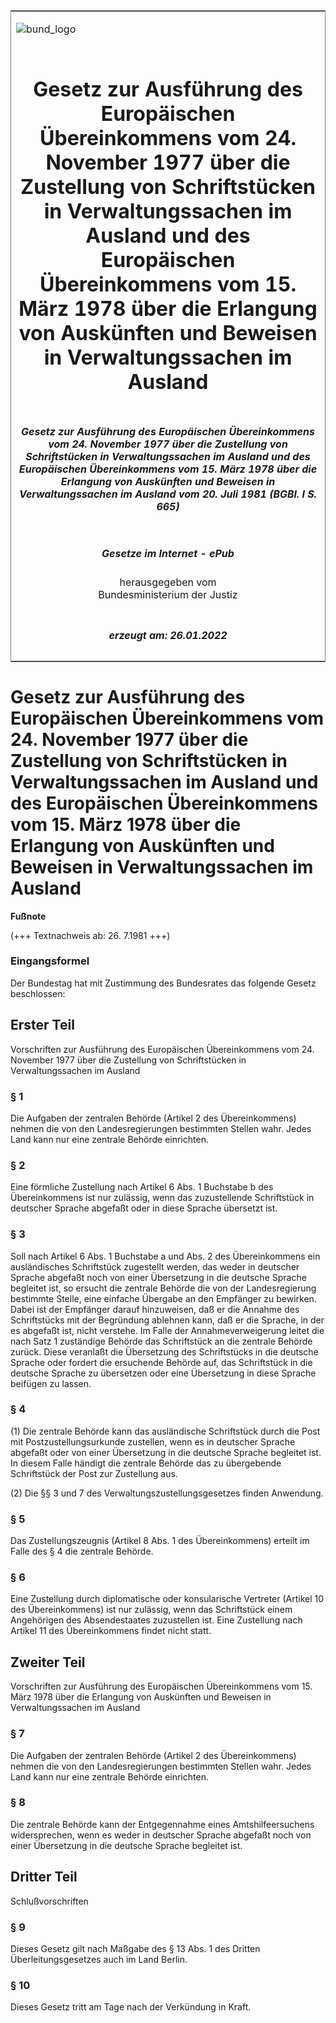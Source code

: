 <span id="DECKBLATT.html"></span>

<table border="0" frame="border" width="100%">

<tr valign="top">

<td align="left">

![bund\_logo](BfJ_2021_Web_de_de.gif)

</td>

<td align="right">

 

</td>

</tr>

<tr align="center" valign="middle">

<td colspan="2">

# Gesetz zur Ausführung des Europäischen Übereinkommens vom 24. November 1977 über die Zustellung von Schriftstücken in Verwaltungssachen im Ausland und des Europäischen Übereinkommens vom 15. März 1978 über die Erlangung von Auskünften und Beweisen in Verwaltungssachen im Ausland

</td>

</tr>

<tr align="center" valign="middle">

<td colspan="2">

##### Gesetz zur Ausführung des Europäischen Übereinkommens vom 24. November 1977 über die Zustellung von Schriftstücken in Verwaltungssachen im Ausland und des Europäischen Übereinkommens vom 15. März 1978 über die Erlangung von Auskünften und Beweisen in Verwaltungssachen im Ausland vom 20. Juli 1981 (BGBl. I S. 665)

</td>

</tr>

<tr align="center" valign="middle">

<td colspan="2">

  
  

##### Gesetze im Internet - ePub  
  
herausgegeben vom  
Bundesministerium der Justiz

</td>

</tr>

<tr align="center" valign="bottom">

<td colspan="2">

  
  

##### erzeugt am: 26.01.2022

</td>

</tr>

</table>

<span id="BJNR006650981.html"></span>

# Gesetz zur Ausführung des Europäischen Übereinkommens vom 24. November 1977 über die Zustellung von Schriftstücken in Verwaltungssachen im Ausland und des Europäischen Übereinkommens vom 15. März 1978 über die Erlangung von Auskünften und Beweisen in Verwaltungssachen im Ausland

<div>

  
**Fußnote**

<div class="jnhtml">

<div>

<div class="jurAbsatz">

(+++ Textnachweis ab: 26. 7.1981 +++)

</div>

</div>

</div>

</div>

<span id="BJNR006650981BJNE000400314.html"></span>

### Eingangsformel  

<div>

<div class="jnhtml">

<div>

<div class="jurAbsatz">

Der Bundestag hat mit Zustimmung des Bundesrates das folgende Gesetz
beschlossen:

</div>

</div>

</div>

</div>

<span id="BJNR006650981BJNG000100314.html"></span>

## Erster Teil  
Vorschriften zur Ausführung des Europäischen Übereinkommens vom 24. November 1977 über die Zustellung von Schriftstücken in Verwaltungssachen im Ausland

<span id="BJNR006650981BJNE000500314.html"></span>

### § 1  

<div>

<div class="jnhtml">

<div>

<div class="jurAbsatz">

Die Aufgaben der zentralen Behörde (Artikel 2 des Übereinkommens) nehmen
die von den Landesregierungen bestimmten Stellen wahr. Jedes Land kann
nur eine zentrale Behörde einrichten.

</div>

</div>

</div>

</div>

<span id="BJNR006650981BJNE000600314.html"></span>

### § 2  

<div>

<div class="jnhtml">

<div>

<div class="jurAbsatz">

Eine förmliche Zustellung nach Artikel 6 Abs. 1 Buchstabe b des
Übereinkommens ist nur zulässig, wenn das zuzustellende Schriftstück in
deutscher Sprache abgefaßt oder in diese Sprache übersetzt ist.

</div>

</div>

</div>

</div>

<span id="BJNR006650981BJNE000700314.html"></span>

### § 3  

<div>

<div class="jnhtml">

<div>

<div class="jurAbsatz">

Soll nach Artikel 6 Abs. 1 Buchstabe a und Abs. 2 des Übereinkommens ein
ausländisches Schriftstück zugestellt werden, das weder in deutscher
Sprache abgefaßt noch von einer Übersetzung in die deutsche Sprache
begleitet ist, so ersucht die zentrale Behörde die von der
Landesregierung bestimmte Stelle, eine einfache Übergabe an den
Empfänger zu bewirken. Dabei ist der Empfänger darauf hinzuweisen, daß
er die Annahme des Schriftstücks mit der Begründung ablehnen kann, daß
er die Sprache, in der es abgefaßt ist, nicht verstehe. Im Falle der
Annahmeverweigerung leitet die nach Satz 1 zuständige Behörde das
Schriftstück an die zentrale Behörde zurück. Diese veranlaßt die
Übersetzung des Schriftstücks in die deutsche Sprache oder fordert die
ersuchende Behörde auf, das Schriftstück in die deutsche Sprache zu
übersetzen oder eine Übersetzung in diese Sprache beifügen zu lassen.

</div>

</div>

</div>

</div>

<span id="BJNR006650981BJNE000800314.html"></span>

### § 4  

<div>

<div class="jnhtml">

<div>

<div class="jurAbsatz">

(1) Die zentrale Behörde kann das ausländische Schriftstück durch die
Post mit Postzustellungsurkunde zustellen, wenn es in deutscher Sprache
abgefaßt oder von einer Übersetzung in die deutsche Sprache begleitet
ist. In diesem Falle händigt die zentrale Behörde das zu übergebende
Schriftstück der Post zur Zustellung aus.

</div>

<div class="jurAbsatz">

(2) Die §§ 3 und 7 des Verwaltungszustellungsgesetzes finden Anwendung.

</div>

</div>

</div>

</div>

<span id="BJNR006650981BJNE000900314.html"></span>

### § 5  

<div>

<div class="jnhtml">

<div>

<div class="jurAbsatz">

Das Zustellungszeugnis (Artikel 8 Abs. 1 des Übereinkommens) erteilt im
Falle des § 4 die zentrale Behörde.

</div>

</div>

</div>

</div>

<span id="BJNR006650981BJNE001000314.html"></span>

### § 6  

<div>

<div class="jnhtml">

<div>

<div class="jurAbsatz">

Eine Zustellung durch diplomatische oder konsularische Vertreter
(Artikel 10 des Übereinkommens) ist nur zulässig, wenn das Schriftstück
einem Angehörigen des Absendestaates zuzustellen ist. Eine Zustellung
nach Artikel 11 des Übereinkommens findet nicht statt.

</div>

</div>

</div>

</div>

<span id="BJNR006650981BJNG000200314.html"></span>

## Zweiter Teil  
Vorschriften zur Ausführung des Europäischen Übereinkommens vom 15. März 1978 über die Erlangung von Auskünften und Beweisen in Verwaltungssachen im Ausland

<span id="BJNR006650981BJNE001100314.html"></span>

### § 7  

<div>

<div class="jnhtml">

<div>

<div class="jurAbsatz">

Die Aufgaben der zentralen Behörde (Artikel 2 des Übereinkommens) nehmen
die von den Landesregierungen bestimmten Stellen wahr. Jedes Land kann
nur eine zentrale Behörde einrichten.

</div>

</div>

</div>

</div>

<span id="BJNR006650981BJNE001200314.html"></span>

### § 8  

<div>

<div class="jnhtml">

<div>

<div class="jurAbsatz">

Die zentrale Behörde kann der Entgegennahme eines Amtshilfeersuchens
widersprechen, wenn es weder in deutscher Sprache abgefaßt noch von
einer Übersetzung in die deutsche Sprache begleitet ist.

</div>

</div>

</div>

</div>

<span id="BJNR006650981BJNG000300314.html"></span>

## Dritter Teil  
Schlußvorschriften

<span id="BJNR006650981BJNE001300314.html"></span>

### § 9  

<div>

<div class="jnhtml">

<div>

<div class="jurAbsatz">

Dieses Gesetz gilt nach Maßgabe des § 13 Abs. 1 des Dritten
Überleitungsgesetzes auch im Land Berlin.

</div>

</div>

</div>

</div>

<span id="BJNR006650981BJNE001400314.html"></span>

### § 10  

<div>

<div class="jnhtml">

<div>

<div class="jurAbsatz">

Dieses Gesetz tritt am Tage nach der Verkündung in Kraft.

</div>

</div>

</div>

</div>
